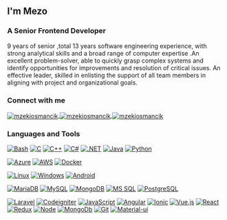 ## I'm Mezo

### A Senior Frontend Developer

9 years of senior ,total 13 years software engineering experience, with strong analytical skills and a broad range of computer expertise .An excellent problem-solver, 
able to quickly grasp complex systems and identify opportunities for improvements and resolution of critical issues. An effective leader, 
skilled in enlisting the support of all team members in aligning with project and organizational goals.


### Connect with me

<p align="left">
    <a href="https://twitter.com/mzekiosmancik" target="blank">
        <img align="center"
            src="https://img.shields.io/badge/-1DA1F2.svg?logoColor=white&style=for-the-badge&logo=twitter"
            alt="mzekiosmancik" />
    </a>
    <a href="https://linkedin.com/in/mzekiosmancik" target="blank">
        <img align="center"
            src="https://img.shields.io/badge/-0077B5.svg?logoColor=white&style=for-the-badge&logo=linkedin"
            alt="mzekiosmancik" />
    </a>
    <a href="https://mzekiosmancik.com" target="blank">
        <img align="center"
            src="https://img.shields.io/badge/-2962FF.svg?logoColor=white&style=for-the-badge&logo=wordpress"
            alt="mzekiosmancik" />
    </a>
</p>

### Languages and Tools

[![Bash](https://img.shields.io/badge/Bash-4EAA25.svg?logoColor=white&style=for-the-badge&logo=gnu-bash)](https://www.gnu.org/software/bash/)
[![C](https://img.shields.io/badge/C-A8B9CC.svg?logoColor=black&style=for-the-badge&logo=c)](https://www.cprogramming.com/)
[![C++](https://img.shields.io/badge/C++-00599C.svg?logoColor=white&style=for-the-badge&logo=c%2B%2B)](https://www.cplusplus.com/)
[![C#](https://img.shields.io/badge/C%23-239120.svg?logoColor=white&style=for-the-badge&logo=c-sharp)](https://docs.microsoft.com/en-us/dotnet/csharp/)
[![.NET](https://img.shields.io/badge/.NET-5C2D91.svg?logoColor=white&style=for-the-badge&logo=.net)](https://dotnet.microsoft.com/)
[![Java](https://img.shields.io/badge/Java-007396.svg?logoColor=white&style=for-the-badge&logo=java)](https://www.java.com/)
[![Python](https://img.shields.io/badge/Python-3776AB.svg?logoColor=white&style=for-the-badge&logo=python)](https://www.python.org/)

[![Azure](https://img.shields.io/badge/Azure-0089D6.svg?logoColor=white&style=for-the-badge&logo=microsoft-azure)](https://azure.microsoft.com/)
[![AWS](https://img.shields.io/badge/AWS-232F3E.svg?logoColor=white&style=for-the-badge&logo=amazon-aws)](https://aws.amazon.com/)
[![Docker](https://img.shields.io/badge/Docker-2496ED.svg?logoColor=white&style=for-the-badge&logo=docker)](https://www.docker.com/)

[![Linux](https://img.shields.io/badge/Linux-FCC624.svg?logoColor=black&style=for-the-badge&logo=linux)](https://www.linux.org/)
[![Windows](https://img.shields.io/badge/Windows-1793D1.svg?logoColor=white&style=for-the-badge&logo=windows)](https://windows.com/)
[![Android](https://img.shields.io/badge/Android-1793D1.svg?logoColor=white&style=for-the-badge&logo=android)](https://android.com/)

[![MariaDB](https://img.shields.io/badge/MariaDB-4479A1.svg?logoColor=white&style=for-the-badge&logo=mariadb)](https://www.mariadb.com/)
[![MySQL](https://img.shields.io/badge/MySQL-4479A1.svg?logoColor=white&style=for-the-badge&logo=mysql)](https://www.mysql.com/)
[![MongoDB](https://img.shields.io/badge/MongoDB-47A248.svg?logoColor=white&style=for-the-badge&logo=mongodb)](https://www.mongodb.com/)
[![MS SQL](https://img.shields.io/badge/MS%20SQL-CC2927.svg?logoColor=white&style=for-the-badge&logo=Microsoft-SQL-Server)](https://www.microsoft.com/sql-server/)
[![PostgreSQL](https://img.shields.io/badge/PostgreSQL-336791.svg?logoColor=white&style=for-the-badge&logo=postgresql)](https://www.postgresql.org/)

[![Laravel](https://img.shields.io/badge/laravel-black?style=flat-square&logo=Laravel)](https://www.laravel.com)
[![Codeigniter](https://img.shields.io/badge/Codeigniter-black?style=flat-square&logo=Codeigniter)](https://codeigniter.com)
[![JavaScript](https://img.shields.io/badge/-JavaScript-black?style=flat-square&logo=javascript)](https://javascript.com)
[![Angular](https://img.shields.io/badge/-Angular-black?style=flat-square&logo=Angular)](https://angular.com)
[![Ionic](https://img.shields.io/badge/-Ionic-black?style=flat-square&logo=Ionic)](https://ionicframework.com/)
[![Vue.js](https://img.shields.io/badge/-Vue.js-black?style=flat-square&logo=vue.js)](https://vuejs.org/)
[![React](https://img.shields.io/badge/-React-black?style=flat-square&logo=react)](https://reactjs.org/)
[![Redux](https://img.shields.io/badge/-Redux-black?style=flat-square&logo=redux)](https://redux.js.org/)
[![Node](https://img.shields.io/badge/-Node.js-black?style=flat-square&logo=Node.js)](https://nodejs.org)
[![MongoDb](https://img.shields.io/badge/-MongoDb-black?style=flat-square&logo=Mongodb)](https://www.mongodb.com/)
[![Git](https://img.shields.io/badge/-Git-black?style=flat-square&logo=git)](https://git-scm.com/)
[![Material-ui](https://img.shields.io/badge/-Material-black?style=flat-square&logo=Material-ui)](https://material-ui.com/)


